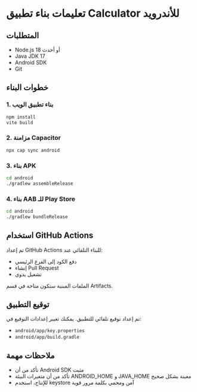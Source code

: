 # تعليمات بناء تطبيق Calculator للأندرويد

## المتطلبات
- Node.js 18 أو أحدث
- Java JDK 17
- Android SDK
- Git

## خطوات البناء

### 1. بناء تطبيق الويب
```bash
npm install
vite build
```

### 2. مزامنة Capacitor
```bash
npx cap sync android
```

### 3. بناء APK
```bash
cd android
./gradlew assembleRelease
```

### 4. بناء AAB للـ Play Store
```bash
cd android
./gradlew bundleRelease
```

## استخدام GitHub Actions

تم إعداد GitHub Actions للبناء التلقائي عند:
- دفع الكود إلى الفرع الرئيسي
- إنشاء Pull Request
- تشغيل يدوي

الملفات المبنية ستكون متاحة في قسم Artifacts.

## توقيع التطبيق

تم إعداد توقيع تلقائي للتطبيق. يمكنك تغيير إعدادات التوقيع في:
- `android/app/key.properties`
- `android/app/build.gradle`

## ملاحظات مهمة

- تأكد من أن Android SDK مثبت
- تأكد من أن متغيرات البيئة ANDROID_HOME و JAVA_HOME معينة بشكل صحيح
- للإنتاج، استخدم keystore آمن ومحمي بكلمة مرور قوية